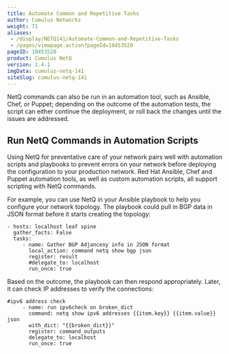 ```yaml
---
title: Automate Common and Repetitive Tasks
author: Cumulus Networks
weight: 71
aliases:
 - /display/NETQ141/Automate-Common-and-Repetitive-Tasks
 - /pages/viewpage.action?pageId=10453520
pageID: 10453520
product: Cumulus NetQ
version: 1.4.1
imgData: cumulus-netq-141
siteSlug: cumulus-netq-141
---
```

NetQ commands can also be run in an automation tool, such as Ansible,
Chef, or Puppet; depending on the outcome of the automation tests, the
script can either continue the deployment, or roll back the changes
until the issues are addressed.

## <span>Run NetQ Commands in Automation Scripts</span>

Using NetQ for preventative care of your network pairs well with
automation scripts and playbooks to prevent errors on your network
before deploying the configuration to your production network. Red Hat
Ansible, Chef and Puppet automation tools, as well as custom automation
scripts, all support scripting with NetQ commands.

For example, you can use NetQ in your Ansible playbook to help you
configure your network topology. The playbook could pull in BGP data in
JSON format before it starts creating the topology:

    - hosts: localhost leaf spine
      gather_facts: False
      tasks:
         - name: Gather BGP Adjanceny info in JSON format
           local_action: command netq show bgp json
           register: result
           #delegate_to: localhost
           run_once: true

Based on the outcome, the playbook can then respond appropriately.
Later, it can check IP addresses to verify the connections:

    #ipv6 address check
         - name: run ipv6check on broken_dict
           command: netq show ipv6 addresses {{item.key}} {{item.value}} json
           with_dict: "{{broken_dict}}"
           register: command_outputs
           delegate_to: localhost
           run_once: true

<span style="color: #ff0000;">  
  
</span>

<article id="html-search-results" class="ht-content" style="display: none;">

</article>

<footer id="ht-footer">

</footer>
